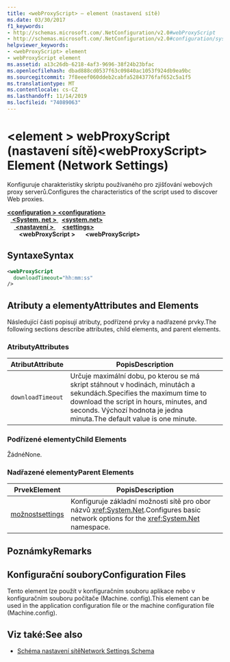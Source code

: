 ```yaml
---
title: <webProxyScript> – element (nastavení sítě)
ms.date: 03/30/2017
f1_keywords:
- http://schemas.microsoft.com/.NetConfiguration/v2.0#webProxyScript
- http://schemas.microsoft.com/.NetConfiguration/v2.0#configuration/system.net/settings/webProxyScript
helpviewer_keywords:
- <webProxyScript> element
- webProxyScript element
ms.assetid: a13c26db-6218-4af3-9696-38f24b23bfac
ms.openlocfilehash: dbad888cd0537f63c09840ac1053f924db9ea9bc
ms.sourcegitcommit: 7f8eeef060ddeb2cabfa52843776faf652c5a1f5
ms.translationtype: MT
ms.contentlocale: cs-CZ
ms.lasthandoff: 11/14/2019
ms.locfileid: "74089063"
---
```

# <a name="webproxyscript-element-network-settings"></a><span data-ttu-id="5e01e-102">\<element > webProxyScript (nastavení sítě)</span><span class="sxs-lookup"><span data-stu-id="5e01e-102">\<webProxyScript> Element (Network Settings)</span></span>
<span data-ttu-id="5e01e-103">Konfiguruje charakteristiky skriptu používaného pro zjišťování webových proxy serverů.</span><span class="sxs-lookup"><span data-stu-id="5e01e-103">Configures the characteristics of the script used to discover Web proxies.</span></span>  

<span data-ttu-id="5e01e-104">[ **\<configuration >** ](../configuration-element.md) </span><span class="sxs-lookup"><span data-stu-id="5e01e-104">[**\<configuration>**](../configuration-element.md)</span></span>\
<span data-ttu-id="5e01e-105">&nbsp;&nbsp;[ **\<System. net >** ](system-net-element-network-settings.md)</span><span class="sxs-lookup"><span data-stu-id="5e01e-105">&nbsp;&nbsp;[**\<system.net>**](system-net-element-network-settings.md)</span></span>\
<span data-ttu-id="5e01e-106">&nbsp;&nbsp;&nbsp;&nbsp;[ **\<nastavení >** ](settings-element-network-settings.md)</span><span class="sxs-lookup"><span data-stu-id="5e01e-106">&nbsp;&nbsp;&nbsp;&nbsp;[**\<settings>**](settings-element-network-settings.md)</span></span>\
<span data-ttu-id="5e01e-107">&nbsp;&nbsp;&nbsp;&nbsp;&nbsp;&nbsp; **\<webProxyScript >**</span><span class="sxs-lookup"><span data-stu-id="5e01e-107">&nbsp;&nbsp;&nbsp;&nbsp;&nbsp;&nbsp;**\<webProxyScript>**</span></span>

## <a name="syntax"></a><span data-ttu-id="5e01e-108">Syntaxe</span><span class="sxs-lookup"><span data-stu-id="5e01e-108">Syntax</span></span>  
  
```xml  
<webProxyScript  
  downloadTimeout="hh:mm:ss"  
/>  
```  
  
## <a name="attributes-and-elements"></a><span data-ttu-id="5e01e-109">Atributy a elementy</span><span class="sxs-lookup"><span data-stu-id="5e01e-109">Attributes and Elements</span></span>  
 <span data-ttu-id="5e01e-110">Následující části popisují atributy, podřízené prvky a nadřazené prvky.</span><span class="sxs-lookup"><span data-stu-id="5e01e-110">The following sections describe attributes, child elements, and parent elements.</span></span>  
  
### <a name="attributes"></a><span data-ttu-id="5e01e-111">Atributy</span><span class="sxs-lookup"><span data-stu-id="5e01e-111">Attributes</span></span>  
  
|<span data-ttu-id="5e01e-112">Atribut</span><span class="sxs-lookup"><span data-stu-id="5e01e-112">Attribute</span></span>|<span data-ttu-id="5e01e-113">Popis</span><span class="sxs-lookup"><span data-stu-id="5e01e-113">Description</span></span>|  
|---------------|-----------------|  
|`downloadTimeout`|<span data-ttu-id="5e01e-114">Určuje maximální dobu, po kterou se má skript stáhnout v hodinách, minutách a sekundách.</span><span class="sxs-lookup"><span data-stu-id="5e01e-114">Specifies the maximum time to download the script in hours, minutes, and seconds.</span></span> <span data-ttu-id="5e01e-115">Výchozí hodnota je jedna minuta.</span><span class="sxs-lookup"><span data-stu-id="5e01e-115">The default value is one minute.</span></span>|  
  
### <a name="child-elements"></a><span data-ttu-id="5e01e-116">Podřízené elementy</span><span class="sxs-lookup"><span data-stu-id="5e01e-116">Child Elements</span></span>  
 <span data-ttu-id="5e01e-117">Žádné</span><span class="sxs-lookup"><span data-stu-id="5e01e-117">None.</span></span>  
  
### <a name="parent-elements"></a><span data-ttu-id="5e01e-118">Nadřazené elementy</span><span class="sxs-lookup"><span data-stu-id="5e01e-118">Parent Elements</span></span>  
  
|<span data-ttu-id="5e01e-119">Prvek</span><span class="sxs-lookup"><span data-stu-id="5e01e-119">Element</span></span>|<span data-ttu-id="5e01e-120">Popis</span><span class="sxs-lookup"><span data-stu-id="5e01e-120">Description</span></span>|  
|-------------|-----------------|  
|[<span data-ttu-id="5e01e-121">možnost</span><span class="sxs-lookup"><span data-stu-id="5e01e-121">settings</span></span>](settings-element-network-settings.md)|<span data-ttu-id="5e01e-122">Konfiguruje základní možnosti sítě pro obor názvů <xref:System.Net>.</span><span class="sxs-lookup"><span data-stu-id="5e01e-122">Configures basic network options for the <xref:System.Net> namespace.</span></span>|  
  
## <a name="remarks"></a><span data-ttu-id="5e01e-123">Poznámky</span><span class="sxs-lookup"><span data-stu-id="5e01e-123">Remarks</span></span>  
  
## <a name="configuration-files"></a><span data-ttu-id="5e01e-124">Konfigurační soubory</span><span class="sxs-lookup"><span data-stu-id="5e01e-124">Configuration Files</span></span>  
 <span data-ttu-id="5e01e-125">Tento element lze použít v konfiguračním souboru aplikace nebo v konfiguračním souboru počítače (Machine. config).</span><span class="sxs-lookup"><span data-stu-id="5e01e-125">This element can be used in the application configuration file or the machine configuration file (Machine.config).</span></span>  
  
## <a name="see-also"></a><span data-ttu-id="5e01e-126">Viz také:</span><span class="sxs-lookup"><span data-stu-id="5e01e-126">See also</span></span>

- [<span data-ttu-id="5e01e-127">Schéma nastavení sítě</span><span class="sxs-lookup"><span data-stu-id="5e01e-127">Network Settings Schema</span></span>](index.md)
